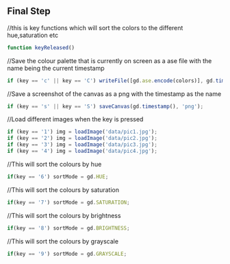 ## Final Step

//this is key functions which will sort the colors to the different hue,saturation etc

```js
function keyReleased()
```

//Save the colour palette that is currently on screen as a ase file with the name being the current timestamp

```js
if (key == 'c' || key == 'C') writeFile([gd.ase.encode(colors)], gd.timestamp(), 'ase');
```

//Save a screenshot of the canvas as a png with the timestamp as the name

```js
if (key == 's' || key == 'S') saveCanvas(gd.timestamp(), 'png');
```

//Load different images when the key is pressed

```js
if (key == '1') img = loadImage('data/pic1.jpg');
if (key == '2') img = loadImage('data/pic2.jpg');
if (key == '3') img = loadImage('data/pic3.jpg');
if (key == '4') img = loadImage('data/pic4.jpg');
```

//This will sort the colours by hue

```js
if(key == '6') sortMode = gd.HUE;
```

//This will sort the colours by saturation

```js
if(key == '7') sortMode = gd.SATURATION;
```

//This will sort the colours by brightness

```js
if(key == '8') sortMode = gd.BRIGHTNESS;
```

//This will sort the colours by grayscale

```js
if(key == '9') sortMode = gd.GRAYSCALE;
```
